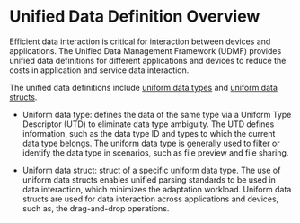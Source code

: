 # Unified Data Definition Overview

Efficient data interaction is critical for interaction between devices and applications. The Unified Data Management Framework (UDMF) provides unified data definitions for different applications and devices to reduce the costs in application and service data interaction.

The unified data definitions include [uniform data types](uniform-data-type-descriptors.md) and [uniform data structs](uniform-data-structure.md).

- Uniform data type: defines the data of the same type via a Uniform Type Descriptor (UTD) to eliminate data type ambiguity. The UTD defines information, such as the data type ID and types to which the current data type belongs. The uniform data type is generally used to filter or identify the data type in scenarios, such as file preview and file sharing.


- Uniform data struct: struct of a specific uniform data type. The use of uniform data structs enables unified parsing standards to be used in data interaction, which minimizes the adaptation workload. Uniform data structs are used for data interaction across applications and devices, such as, the drag-and-drop operations.


